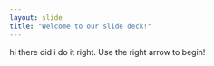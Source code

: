 ```yaml
---
layout: slide
title: "Welcome to our slide deck!"
---
```

hi there did i do it right.
Use the right arrow to begin!
